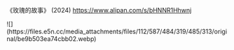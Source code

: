 <p>《玫瑰的故事》 (2024) <a href="https://www.alipan.com/s/bHNNR1Hhwnj" target="_blank" rel="nofollow noopener" translate="no"><span class="invisible">https://www.</span><span class="">alipan.com/s/bHNNR1Hhwnj</span><span class="invisible"></span></a></p>
![](https://files.e5n.cc/media_attachments/files/112/587/484/319/485/313/original/be9b503ea74cbb02.webp)